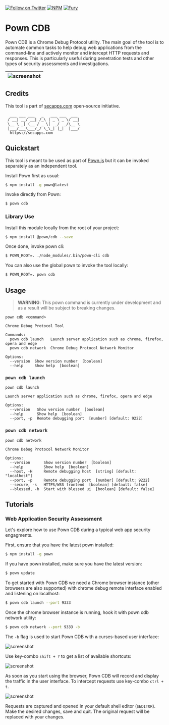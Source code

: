 [![Follow on Twitter](https://img.shields.io/twitter/follow/pownjs.svg?logo=twitter)](https://twitter.com/pownjs)
[![NPM](https://img.shields.io/npm/v/@pown/cdb.svg)](https://www.npmjs.com/package/@pown/cdb)
[![Fury](https://img.shields.io/badge/version-2x%20Fury-red.svg)](https://github.com/pownjs/lobby)

# Pown CDB

Pown CDB is a Chrome Debug Protocol utility. The main goal of the tool is to automate common tasks to help debug web applications from the command-line and actively monitor and intercept HTTP requests and responses. This is particularly useful during penetration tests and other types of security assessments and investigations.

| ![screenshot](https://media.githubusercontent.com/media/pownjs/pown-cdb/master/screenshots/01.png) |
|-|

## Credits

This tool is part of [secapps.com](https://secapps.com) open-source initiative.

```
  ___ ___ ___   _   ___ ___  ___
 / __| __/ __| /_\ | _ \ _ \/ __|
 \__ \ _| (__ / _ \|  _/  _/\__ \
 |___/___\___/_/ \_\_| |_|  |___/
  https://secapps.com
```

## Quickstart

This tool is meant to be used as part of [Pown.js](https://github.com/pownjs/pown) but it can be invoked separately as an independent tool.

Install Pown first as usual:

```sh
$ npm install -g pown@latest
```

Invoke directly from Pown:

```sh
$ pown cdb
```

### Library Use

Install this module locally from the root of your project:

```sh
$ npm install @pown/cdb --save
```

Once done, invoke pown cli:

```sh
$ POWN_ROOT=. ./node_modules/.bin/pown-cli cdb
```

You can also use the global pown to invoke the tool locally:

```sh
$ POWN_ROOT=. pown cdb
```

## Usage

> **WARNING**: This pown command is currently under development and as a result will be subject to breaking changes.

```
pown cdb <command>

Chrome Debug Protocol Tool

Commands:
  pown cdb launch   Launch server application such as chrome, firefox, opera and edge
  pown cdb network  Chrome Debug Protocol Network Monitor

Options:
  --version  Show version number  [boolean]
  --help     Show help  [boolean]
```

### `pown cdb launch`

```
pown cdb launch

Launch server application such as chrome, firefox, opera and edge

Options:
  --version   Show version number  [boolean]
  --help      Show help  [boolean]
  --port, -p  Remote debugging port  [number] [default: 9222]
```

### `pown cdb network`

```
pown cdb network

Chrome Debug Protocol Network Monitor

Options:
  --version      Show version number  [boolean]
  --help         Show help  [boolean]
  --host, -H     Remote debugging host  [string] [default: "localhost"]
  --port, -p     Remote debugging port  [number] [default: 9222]
  --secure, -s   HTTPS/WSS frontend  [boolean] [default: false]
  --blessed, -b  Start with blessed ui  [boolean] [default: false]
```

## Tutorials

### Web Application Security Assessment

Let's explore how to use Pown CDB during a typical web app security engagments.

First, ensure that you have the latest pown installed:

```sh
$ npm install -g pown
```

If you have pown installed, make sure you have the latest version:

```sh
$ pown update
```

To get started with Pown CDB we need a Chrome browser instance (other browsers are also supported) with chrome debug remote interface enabled and listening on localhost:

```sh
$ pown cdb launch --port 9333
```

Once the chrome browser instance is running, hook it with pown cdb network utility:

```sh
$ pown cdb network --port 9333 -b
```

The `-b` flag is used to start Pown CDB with a curses-based user interface:

![screenshot](https://media.githubusercontent.com/media/pownjs/pown-cdb/master/screenshots/01.png)

Use key-combo `shift + ?` to get a list of available shortcuts:

![screenshot](https://media.githubusercontent.com/media/pownjs/pown-cdb/master/screenshots/02.png)

As soon as you start using the browser, Pown CDB will record and display the traffic in the user interface. To intercept requests use key-combo `ctrl + t`.

![screenshot](https://media.githubusercontent.com/media/pownjs/pown-cdb/master/screenshots/03.png)

Requests are captured and opened in your default shell editor (`$EDITOR`). Make the desired changes, save and quit. The original request will be replaced with your changes.
